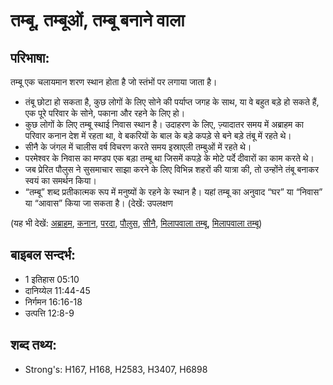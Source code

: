 # तम्बू, तम्बूओं, तम्बू बनाने वाला #

## परिभाषा: ##

तम्बू एक चलायमान शरण स्थान होता है जो स्तंभों पर लगाया जाता है।

* तंबू छोटा हो सकता है, कुछ लोगों के लिए सोने की पर्याप्त जगह के साथ, या वे बहुत बड़े हो सकते हैं, एक पूरे परिवार के सोने, पकाना और रहने के लिए हो।
* कुछ लोगों के लिए तम्बू स्थाई निवास स्थान है। उदाहरण के लिए, ज़्यादातर समय में अब्राहम का परिवार कनान देश में रहता था, वे बकरियों के बाल के बड़े कपड़े से बने बड़े तंबू में रहते थे।
* सीनै के जंगल में चालीस वर्ष विचरण करते समय इस्राएली तम्बुओं में रहते थे।
* परमेश्वर के निवास का मण्डप एक बड़ा तम्बू था जिसमें कपड़े के मोटे पर्दे दीवारों का काम करते थे।
* जब प्रेरित पौलुस ने सुसमाचार साझा करने के लिए विभिन्न शहरों की यात्रा की, तो उन्होंने तंबू बनाकर स्वयं का समर्थन किया।
* “तम्बू” शब्द प्रतीकात्मक रूप में मनुष्यों के रहने के स्थान है। यहां तम्बू का अनुवाद “घर” या “निवास” या “आवास” किया जा सकता है। (देखें: उपलक्षण

(यह भी देखें: [अब्राहम](../abraham.md), [कनान](../canaan.md), [परदा](../curtain.md), [पौलुस](../paul.md), [सीनै](../sinai.md), [मिलापवाला तम्बू](../tabernacle.md), [मिलापवाला तम्बू](../tentofmeeting.md))

## बाइबल सन्दर्भ: ##

* 1 इतिहास 05:10
* दानिय्येल 11:44-45
* निर्गमन 16:16-18
* उत्पत्ति 12:8-9

## शब्द तथ्य: ##

* Strong's: H167, H168, H2583, H3407, H6898
